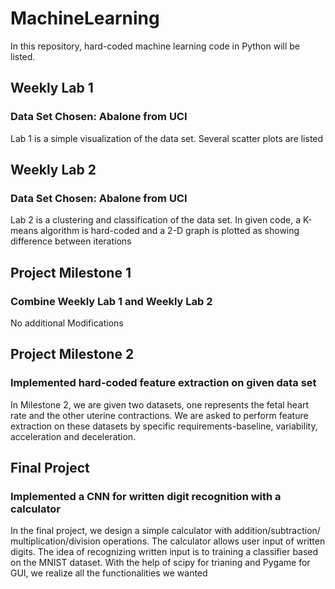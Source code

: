 # MachineLearning

In this repository, hard-coded machine learning code in Python will be listed.

## Weekly Lab 1
### Data Set Chosen: Abalone from UCI

Lab 1 is a simple visualization of the data set. Several scatter plots are listed

## Weekly Lab 2
### Data Set Chosen: Abalone from UCI

Lab 2 is a clustering and classification of the data set. In given code, a K-means
algorithm is hard-coded and a 2-D graph is plotted as showing difference between
iterations


## Project Milestone 1
### Combine Weekly Lab 1 and Weekly Lab 2

No additional Modifications

## Project Milestone 2
### Implemented hard-coded feature extraction on given data set

In Milestone 2, we are given two datasets, one represents the fetal heart rate and
the other uterine contractions. We are asked to perform feature extraction on these
datasets by specific requirements-baseline, variability, acceleration and deceleration.


## Final Project
### Implemented a CNN for written digit recognition with a calculator

In the final project, we design a simple calculator with addition/subtraction/
multiplication/division operations. The calculator allows user input of written digits.
The idea of recognizing written input is to training a classifier based on the MNIST dataset.
With the help of scipy for trianing and Pygame for GUI, we realize all the functionalities
we wanted
